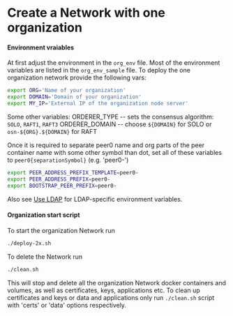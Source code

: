# Create a Network with one organization

#### Environment vraiables

At first adjust the environment in the `org_env` file. Most of the environment variables are listed in the
`org_env_sample` file. To deploy the one organization network provide the following vars:

```bash
export ORG='Name of your organization'
export DOMAIN='Domain of your organization'
export MY_IP='External IP of the organization node server'
```    
Some other variables:
ORDERER_TYPE -- sets the consensus algorithm: `SOLO`, `RAFT1`, `RAFT3`
ORDERER_DOMAIN -- choose `${DOMAIN}` for SOLO or `osn-${ORG}.${DOMAIN}` for RAFT

Once it is required to separate peer0 name and org parts of the peer container name with some other symbol than dot,
set all of these variables to `peer0{separationSymbol}` (e.g. 'peer0-')

```bash
export PEER_ADDRESS_PREFIX_TEMPLATE=peer0-
export PEER_ADDRESS_PREFIX=peer0-
export BOOTSTRAP_PEER_PREFIX=peer0-
```

Also see [Use LDAP](docs/ldap.md) for LDAP-specific environment variables.


#### Organization start script
To start the organization Network run

```bash
./deploy-2x.sh 
```

To delete the Network run

```bash
./clean.sh 
```

This will stop and delete all the organization Network docker containers and volumes, as well as certificates,
keys, applications etc. To clean up certificates and keys or data and applications only 
run `./clean.sh` script with 'certs' or 'data' options respectively.
